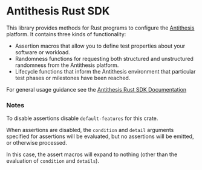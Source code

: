 # Antithesis Rust SDK

This library provides methods for Rust programs to configure the [Antithesis](https://antithesis.com) platform. It contains three kinds of functionality:
* Assertion macros that allow you to define test properties about your software or workload.
* Randomness functions for requesting both structured and unstructured randomness from the Antithesis platform.
* Lifecycle functions that inform the Antithesis environment that particular test phases or milestones have been reached.

For general usage guidance see the [Antithesis Rust SDK Documentation](https://antithesis.com/docs/using_antithesis/sdk/rust/overview/)

### Notes

To disable assertions disable `default-features` for this crate.

When assertions are disabled, the `condition` and `detail` arguments specified
for assertions will be evaluated, but no assertions will be emitted, or otherwise processed.

In this case, the assert macros will expand to
nothing (other than the evaluation of `condition` and `details`).

